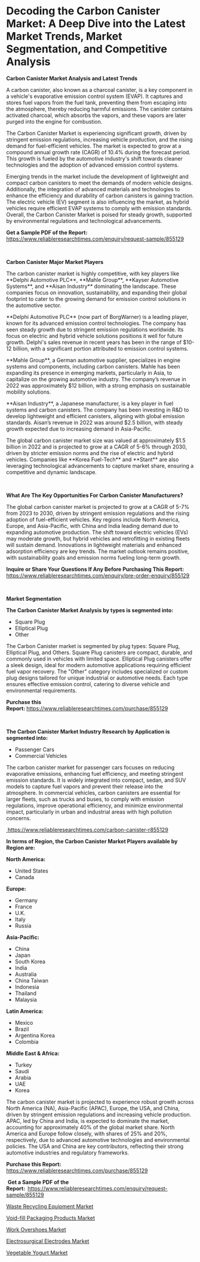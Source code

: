 <p><h1>Decoding the Carbon Canister Market: A Deep Dive into the Latest Market Trends, Market Segmentation, and Competitive Analysis</h1></p><p><strong>Carbon Canister Market Analysis and Latest Trends</strong></p>
<p><p>A carbon canister, also known as a charcoal canister, is a key component in a vehicle's evaporative emission control system (EVAP). It captures and stores fuel vapors from the fuel tank, preventing them from escaping into the atmosphere, thereby reducing harmful emissions. The canister contains activated charcoal, which absorbs the vapors, and these vapors are later purged into the engine for combustion.</p><p>The Carbon Canister Market is experiencing significant growth, driven by stringent emission regulations, increasing vehicle production, and the rising demand for fuel-efficient vehicles. The market is expected to grow at a compound annual growth rate (CAGR) of 10.4% during the forecast period. This growth is fueled by the automotive industry's shift towards cleaner technologies and the adoption of advanced emission control systems.</p><p>Emerging trends in the market include the development of lightweight and compact carbon canisters to meet the demands of modern vehicle designs. Additionally, the integration of advanced materials and technologies to enhance the efficiency and durability of carbon canisters is gaining traction. The electric vehicle (EV) segment is also influencing the market, as hybrid vehicles require efficient EVAP systems to comply with emission standards. Overall, the Carbon Canister Market is poised for steady growth, supported by environmental regulations and technological advancements.</p></p>
<p><strong>Get a Sample PDF of the Report:&nbsp;</strong> <a href="https://www.reliableresearchtimes.com/enquiry/request-sample/855129?utm_campaign=2040&utm_medium=2&utm_source=Github&utm_content=ia&utm_term=22012025&utm_id=carbon-canister">https://www.reliableresearchtimes.com/enquiry/request-sample/855129</a></p>
<p>&nbsp;</p>
<p><strong>Carbon Canister Major Market Players</strong></p>
<p><p>The carbon canister market is highly competitive, with key players like **Delphi Automotive PLC**, **Mahle Group**, **Kayser Automotive Systems**, and **Aisan Industry** dominating the landscape. These companies focus on innovation, sustainability, and expanding their global footprint to cater to the growing demand for emission control solutions in the automotive sector.</p><p>**Delphi Automotive PLC** (now part of BorgWarner) is a leading player, known for its advanced emission control technologies. The company has seen steady growth due to stringent emission regulations worldwide. Its focus on electric and hybrid vehicle solutions positions it well for future growth. Delphi's sales revenue in recent years has been in the range of $10-12 billion, with a significant portion attributed to emission control systems.</p><p>**Mahle Group**, a German automotive supplier, specializes in engine systems and components, including carbon canisters. Mahle has been expanding its presence in emerging markets, particularly in Asia, to capitalize on the growing automotive industry. The company’s revenue in 2022 was approximately $12 billion, with a strong emphasis on sustainable mobility solutions.</p><p>**Aisan Industry**, a Japanese manufacturer, is a key player in fuel systems and carbon canisters. The company has been investing in R&D to develop lightweight and efficient canisters, aligning with global emission standards. Aisan’s revenue in 2022 was around $2.5 billion, with steady growth expected due to increasing demand in Asia-Pacific.</p><p>The global carbon canister market size was valued at approximately $1.5 billion in 2022 and is projected to grow at a CAGR of 5-6% through 2030, driven by stricter emission norms and the rise of electric and hybrid vehicles. Companies like **Korea Fuel-Tech** and **Stant** are also leveraging technological advancements to capture market share, ensuring a competitive and dynamic landscape.</p></p>
<p>&nbsp;</p>
<p><strong>What Are The Key Opportunities For Carbon Canister Manufacturers?</strong></p>
<p><p>The global carbon canister market is projected to grow at a CAGR of 5-7% from 2023 to 2030, driven by stringent emission regulations and the rising adoption of fuel-efficient vehicles. Key regions include North America, Europe, and Asia-Pacific, with China and India leading demand due to expanding automotive production. The shift toward electric vehicles (EVs) may moderate growth, but hybrid vehicles and retrofitting in existing fleets will sustain demand. Innovations in lightweight materials and enhanced adsorption efficiency are key trends. The market outlook remains positive, with sustainability goals and emission norms fueling long-term growth.</p></p>
<p><strong>Inquire or Share Your Questions If Any Before Purchasing This Report:</strong> <a href="https://www.reliableresearchtimes.com/enquiry/pre-order-enquiry/855129?utm_campaign=2040&utm_medium=2&utm_source=Github&utm_content=ia&utm_term=22012025&utm_id=carbon-canister">https://www.reliableresearchtimes.com/enquiry/pre-order-enquiry/855129</a></p>
<p>&nbsp;</p>
<p><strong>Market Segmentation</strong></p>
<p><strong>The Carbon Canister Market Analysis by types is segmented into:</strong></p>
<p><ul><li>Square Plug</li><li>Elliptical Plug</li><li>Other</li></ul></p>
<p><p>The Carbon Canister market is segmented by plug types: Square Plug, Elliptical Plug, and Others. Square Plug canisters are compact, durable, and commonly used in vehicles with limited space. Elliptical Plug canisters offer a sleek design, ideal for modern automotive applications requiring efficient fuel vapor recovery. The "Other" category includes specialized or custom plug designs tailored for unique industrial or automotive needs. Each type ensures effective emission control, catering to diverse vehicle and environmental requirements.</p></p>
<p><strong>Purchase this Report:&nbsp;</strong><a href="https://www.reliableresearchtimes.com/purchase/855129?utm_campaign=2040&utm_medium=2&utm_source=Github&utm_content=ia&utm_term=22012025&utm_id=carbon-canister">https://www.reliableresearchtimes.com/purchase/855129</a></p>
<p>&nbsp;</p>
<p><strong>The Carbon Canister Market Industry Research by Application is segmented into:</strong></p>
<p><ul><li>Passenger Cars</li><li>Commercial Vehicles</li></ul></p>
<p><p>The carbon canister market for passenger cars focuses on reducing evaporative emissions, enhancing fuel efficiency, and meeting stringent emission standards. It is widely integrated into compact, sedan, and SUV models to capture fuel vapors and prevent their release into the atmosphere. In commercial vehicles, carbon canisters are essential for larger fleets, such as trucks and buses, to comply with emission regulations, improve operational efficiency, and minimize environmental impact, particularly in urban and industrial areas with high pollution concerns.</p></p>
<p><a href="https://www.reliableresearchtimes.com/carbon-canister-r855129?utm_campaign=2040&utm_medium=2&utm_source=Github&utm_content=ia&utm_term=22012025&utm_id=carbon-canister">&nbsp;https://www.reliableresearchtimes.com/carbon-canister-r855129</a></p>
<p><strong>In terms of Region, the Carbon Canister Market Players available by Region are:</strong></p>
<p>
    <p> <strong> North America: </strong>
        <ul>
            <li>United States</li>
            <li>Canada</li>
        </ul>
        </p> 
    <p> <strong> Europe: </strong>
        <ul>
            <li>Germany</li>
            <li>France</li>
            <li>U.K.</li>
            <li>Italy</li>
            <li>Russia</li>
        </ul>
        </p> 
    <p> <strong> Asia-Pacific: </strong>
        <ul>
            <li>China</li>
            <li>Japan</li>
            <li>South Korea</li>
            <li>India</li>
            <li>Australia</li>
            <li>China Taiwan</li>
            <li>Indonesia</li>
            <li>Thailand</li>
            <li>Malaysia</li>
        </ul>
        </p> 
    <p> <strong> Latin America: </strong>
        <ul>
            <li>Mexico</li>
            <li>Brazil</li>
            <li>Argentina Korea</li>
            <li>Colombia</li>
        </ul>
        </p> 
    <p> <strong> Middle East & Africa: </strong>
        <ul>
            <li>Turkey</li>
            <li>Saudi</li>
            <li>Arabia</li>
            <li>UAE</li>
            <li>Korea</li>
        </ul>
    </p>
    </p>
<p><p>The carbon canister market is projected to experience robust growth across North America (NA), Asia-Pacific (APAC), Europe, the USA, and China, driven by stringent emission regulations and increasing vehicle production. APAC, led by China and India, is expected to dominate the market, accounting for approximately 40% of the global market share. North America and Europe follow closely, with shares of 25% and 20%, respectively, due to advanced automotive technologies and environmental policies. The USA and China are key contributors, reflecting their strong automotive industries and regulatory frameworks.</p></p>
<p><strong>Purchase this Report: </strong><a href="https://www.reliableresearchtimes.com/purchase/855129?utm_campaign=2040&utm_medium=2&utm_source=Github&utm_content=ia&utm_term=22012025&utm_id=carbon-canister">https://www.reliableresearchtimes.com/purchase/855129</a></p>
<p>&nbsp;<strong>Get a Sample PDF of the Report:&nbsp;&nbsp;</strong><a href="https://www.reliableresearchtimes.com/enquiry/request-sample/855129?utm_campaign=2040&utm_medium=2&utm_source=Github&utm_content=ia&utm_term=22012025&utm_id=carbon-canister">https://www.reliableresearchtimes.com/enquiry/request-sample/855129</a></p>
<p><strong></strong></p>
<p><p><a href="https://www.linkedin.com/pulse/competitive-landscape-waste-recycling-equipment-market-strong-gdsjf?utm_campaign=2040&utm_medium=2&utm_source=Github&utm_content=ia&utm_term=22012025&utm_id=carbon-canister">Waste Recycling Equipment Market</a></p><p><a href="https://www.linkedin.com/pulse/key-trends-driving-void-fill-packaging-products-market-growth-ttexf?utm_campaign=2040&utm_medium=2&utm_source=Github&utm_content=ia&utm_term=22012025&utm_id=carbon-canister">Void-fill Packaging Products Market</a></p><p><a href="https://www.linkedin.com/pulse/in-depth-analysis-work-overshoes-market-size-share-revenue-growth-ba9sf?utm_campaign=2040&utm_medium=2&utm_source=Github&utm_content=ia&utm_term=22012025&utm_id=carbon-canister">Work Overshoes Market</a></p><p><a href="https://www.linkedin.com/pulse/exploring-electrosurgical-electrodes-market-dynamics-projected-2dnsf?utm_campaign=2040&utm_medium=2&utm_source=Github&utm_content=ia&utm_term=22012025&utm_id=carbon-canister">Electrosurgical Electrodes Market</a></p><p><a href="https://www.linkedin.com/pulse/market-challenges-sales-volume-forecast-research-vegetable-mlxec?utm_campaign=2040&utm_medium=2&utm_source=Github&utm_content=ia&utm_term=22012025&utm_id=carbon-canister">Vegetable Yogurt Market</a></p></p>